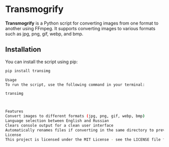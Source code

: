 # Transmogrify

**Transmogrify** is a Python script for converting images from one format to another using FFmpeg. It supports converting images to various formats such as jpg, png, gif, webp, and bmp.

## Installation

You can install the script using pip:

```sh
pip install transimg

Usage
To run the script, use the following command in your terminal:

transimg



Features
Convert images to different formats (jpg, png, gif, webp, bmp)
Language selection between English and Russian
Clears console output for a clean user interface
Automatically renames files if converting in the same directory to prevent overwriting
License
This project is licensed under the MIT License - see the LICENSE file for details.